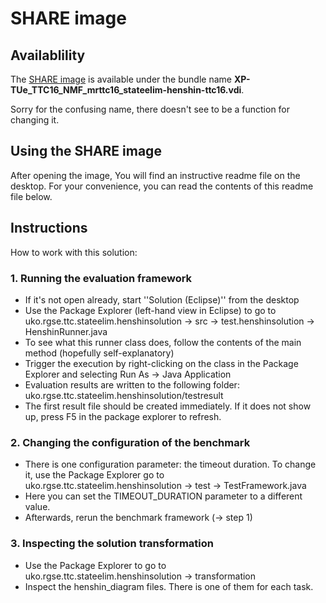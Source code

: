 # SHARE image

## Availablility 
The [SHARE image](http://is.ieis.tue.nl/staff/pvgorp/share/?page=ConfigureNewSession&vdi=XP-TUe_TTC16_NMF_mrttc16_stateelim-henshin-ttc16.vdi) is available under the bundle name **XP-TUe_TTC16_NMF_mrttc16_stateelim-henshin-ttc16.vdi**.

Sorry for the confusing name, there doesn't see to be a function for changing it.

## Using the SHARE image

After opening the image, You will find an instructive readme file on the desktop. For your convenience, you can read the contents of this readme file below.

## Instructions 

How to work with this solution:
 
### 1. Running the evaluation framework
 
- If it's not open already, start ''Solution (Eclipse)'' from the desktop
- Use the Package Explorer (left-hand view in Eclipse) to go to  
    uko.rgse.ttc.stateelim.henshinsolution
     -> src
     -> test.henshinsolution
     -> HenshinRunner.java
- To see what this runner class does, follow the contents
  of the main method (hopefully self-explanatory)
- Trigger the execution by right-clicking on the class
  in the Package Explorer and selecting Run As -> Java Application
- Evaluation results are written to the following folder:
  uko.rgse.ttc.stateelim.henshinsolution/testresult
- The first result file should be created immediately. If it does not
  show up, press F5 in the package explorer to refresh.
 
### 2. Changing the configuration of the benchmark
 
- There is one configuration parameter: the timeout duration.
  To change it, use the Package Explorer go to  
    uko.rgse.ttc.stateelim.henshinsolution
     -> test
     -> TestFramework.java
- Here you can set the TIMEOUT_DURATION parameter to a different
  value.
- Afterwards, rerun the benchmark framework (-> step 1)
 
### 3. Inspecting the solution transformation
 
- Use the Package Explorer to go to  
    uko.rgse.ttc.stateelim.henshinsolution
     -> transformation
- Inspect the henshin_diagram files. There is one of them for each
  task.
